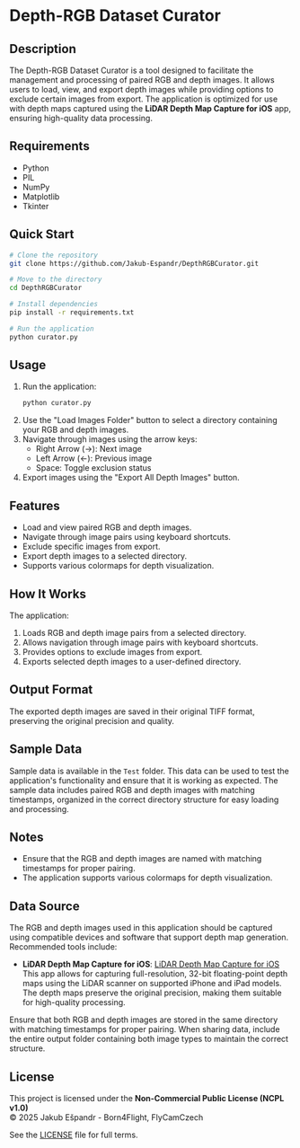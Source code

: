 # Depth-RGB Dataset Curator

## Description
The Depth-RGB Dataset Curator is a tool designed to facilitate the management and processing of paired RGB and depth images. It allows users to load, view, and export depth images while providing options to exclude certain images from export. The application is optimized for use with depth maps captured using the **LiDAR Depth Map Capture for iOS** app, ensuring high-quality data processing.

## Requirements
- Python
- PIL
- NumPy
- Matplotlib
- Tkinter

## Quick Start

```bash
# Clone the repository
git clone https://github.com/Jakub-Espandr/DepthRGBCurator.git

# Move to the directory
cd DepthRGBCurator

# Install dependencies
pip install -r requirements.txt

# Run the application
python curator.py

```

## Usage
1. Run the application:
   ```bash
   python curator.py
   ```
2. Use the "Load Images Folder" button to select a directory containing your RGB and depth images.
3. Navigate through images using the arrow keys:
   - Right Arrow (→): Next image
   - Left Arrow (←): Previous image
   - Space: Toggle exclusion status
4. Export images using the "Export All Depth Images" button.

## Features
- Load and view paired RGB and depth images.
- Navigate through image pairs using keyboard shortcuts.
- Exclude specific images from export.
- Export depth images to a selected directory.
- Supports various colormaps for depth visualization.

## How It Works
The application:
1. Loads RGB and depth image pairs from a selected directory.
2. Allows navigation through image pairs with keyboard shortcuts.
3. Provides options to exclude images from export.
4. Exports selected depth images to a user-defined directory.

## Output Format
The exported depth images are saved in their original TIFF format, preserving the original precision and quality.

## Sample Data

Sample data is available in the `Test` folder. This data can be used to test the application's functionality and ensure that it is working as expected. The sample data includes paired RGB and depth images with matching timestamps, organized in the correct directory structure for easy loading and processing.

## Notes
- Ensure that the RGB and depth images are named with matching timestamps for proper pairing.
- The application supports various colormaps for depth visualization.

## Data Source
The RGB and depth images used in this application should be captured using compatible devices and software that support depth map generation. Recommended tools include:

- **LiDAR Depth Map Capture for iOS**: [LiDAR Depth Map Capture for iOS](https://github.com/ioridev/LiDAR-Depth-Map-Capture-for-iOS)
This app allows for capturing full-resolution, 32-bit floating-point depth maps using the LiDAR scanner on supported iPhone and iPad models. The depth maps preserve the original precision, making them suitable for high-quality processing.

Ensure that both RGB and depth images are stored in the same directory with matching timestamps for proper pairing. When sharing data, include the entire output folder containing both image types to maintain the correct structure.

## License
This project is licensed under the **Non-Commercial Public License (NCPL v1.0)**  
© 2025 Jakub Ešpandr - Born4Flight, FlyCamCzech

See the [LICENSE](https://github.com/Jakub-Espandr/DepthRGBCurator/raw/main/LICENSE) file for full terms.
